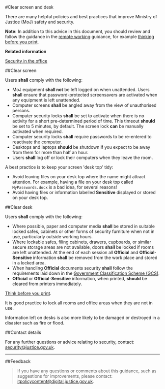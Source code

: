 #Clear screen and desk

There are many helpful policies and best practices that improve Ministry of Justice (MoJ) safety and security.

**Note:** In addition to this advice in this document, you should review and follow the guidance in the [remote working](https://security-guidance.service.justice.gov.uk/remote-working/) guidance, for example [thinking before you print](https://security-guidance.service.justice.gov.uk/remote-working/#printing).

**Related information**  


[Security in the office](https://security-guidance.service.justice.gov.uk/security-in-the-office/)

##Clear screen

Users **shall** comply with the following:

* MoJ equipment **shall not** be left logged on when unattended. Users **shall** ensure that password-protected screensavers are activated when any equipment is left unattended.
* Computer screens **shall** be angled away from the view of unauthorised persons.
* Computer security locks **shall** be set to activate when there is no activity for a short pre-determined period of time. This timeout **should** be set to 5 minutes, by default. The screen lock **can** be manually activated when required.
* Computer security locks **shall** require passwords to be re-entered to reactivate the computer.
* Desktops and laptops **should** be shutdown if you expect to be away from them for more than half an hour.
* Users **shall** log off or lock their computers when they leave the room.

A best practice is to keep your screen 'desk top' tidy:

* Avoid leaving files on your desk top where the name might attract attention. For example, having a file on your desk top called `MyPasswords.docx` is a bad idea, for several reasons!
* Avoid having files or information labelled **Sensitive** displayed or stored on your desk top.

##Clear desk

Users **shall** comply with the following:

* Where possible, paper and computer media **shall** be stored in suitable locked safes, cabinets or other forms of security furniture when not in use, particularly outside working hours.
* Where lockable safes, filing cabinets, drawers, cupboards, or similar secure storage areas are not available, doors **shall** be locked if rooms are left unattended. At the end of each session all **Official** and **Official-Sensitive** information **shall** be removed from the work place and stored in a locked area.
* When handling **Official** documents security **shall** follow the requirements laid down in the [Government Classification Scheme (GCS)](https://security-guidance.service.justice.gov.uk/information-classification-handling-and-security-guide/).
* **Official** or **Official-Sensitive** information, when printed, **should** be cleared from printers immediately.

[Think before you print](https://security-guidance.service.justice.gov.uk/remote-working/#printing).

It is good practice to lock all rooms and office areas when they are not in use.

Information left on desks is also more likely to be damaged or destroyed in a disaster such as fire or flood.

##Contact details

For any further questions or advice relating to security, contact: [security@justice.gov.uk](mailto:security@justice.gov.uk).

---

##Feedback

> If you have any questions or comments about this guidance, such as suggestions for improvements, please contact: [itpolicycontent@digital.justice.gov.uk](mailto:itpolicycontent@digital.justice.gov.uk).

